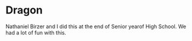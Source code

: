 # Dragon
Nathaniel Birzer and I did this at the end of Senior yearof High School. We had a lot of fun with this.
